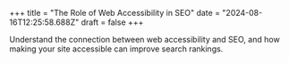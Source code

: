 +++
title = "The Role of Web Accessibility in SEO"
date = "2024-08-16T12:25:58.688Z"
draft = false
+++

  Understand the connection between web accessibility and SEO, and how making your site accessible can improve search rankings.
        